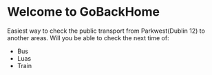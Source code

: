 # Welcome to GoBackHome
Easiest way to check the public transport from Parkwest(Dublin 12) to another areas.
Will you be able to check the next time of:
- Bus
- Luas
- Train

